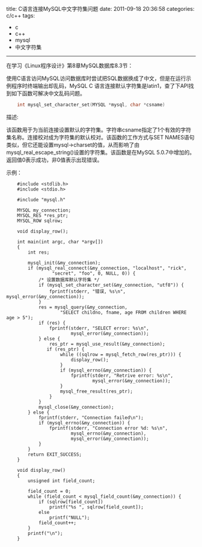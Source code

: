 title: C语言连接MySQL中文字符集问题
date: 2011-09-18 20:36:58
categories: c/c++
tags:
- c
- c++
- mysql
- 中文字符集
---
在学习《Linux程序设计》第8章MySQL数据库8.3节：

使用C语言访问MySQL访问数据库时尝试把SQL数据换成了中文，但是在运行示例程序时终端输出却乱码，MySQL C 语言连接默认字符集是latin1，查了下API找到如下函数可解决中文乱码问题。

``` c
    int mysql_set_character_set(MYSQL *mysql, char *csname)
```

描述:

该函数用于为当前连接设置默认的字符集。字符串csname指定了1个有效的字符集名称。连接校对成为字符集的默认校对。该函数的工作方式与SET NAMES语句类似，但它还能设置mysql->charset的值，从而影响了由mysql_real_escape_string()设置的字符集。该函数是在MySQL 5.0.7中增加的。返回值0表示成功，非0值表示出现错误。

示例：

```
    #include <stdlib.h>
    #include <stdio.h>

    #include "mysql.h"

    MYSQL my_connection;
    MYSQL_RES *res_ptr;
    MYSQL_ROW sqlrow;

    void display_row();

    int main(int argc, char *argv[])
    {
        int res;

        mysql_init(&my_connection);
        if (mysql_real_connect(&my_connection, "localhost", "rick",
                 "secret", "foo", 0, NULL, 0)) {
            /* 设置数据库默认字符集 */
            if (mysql_set_character_set(&my_connection, "utf8")) {
                fprintf(stderr, "错误, %s\n", mysql_error(&my_connection));
            }
            res = mysql_query(&my_connection,
                    "SELECT childno, fname, age FROM children WHERE age > 5");
            if (res) {
                fprintf(stderr, "SELECT error: %s\n",
                        mysql_error(&my_connection));
            } else {
                res_ptr = mysql_use_result(&my_connection);
               if (res_ptr) {
                    while ((sqlrow = mysql_fetch_row(res_ptr))) {
                        display_row();
                    }
                    if (mysql_errno(&my_connection)) {
                        fprintf(stderr, "Retrive error: %s\n",
                                mysql_error(&my_connection));
                    }
                    mysql_free_result(res_ptr);
                }
            }
            mysql_close(&my_connection);
        } else {
            fprintf(stderr, "Connection failed\n");
            if (mysql_errno(&my_connection)) {
                fprintf(stderr, "Connection error %d: %s\n",
                        mysql_errno(&my_connection),
                        mysql_error(&my_connection));
            }
        }
        return EXIT_SUCCESS;
    }

    void display_row()
    {
        unsigned int field_count;

        field_count = 0;
        while (field_count < mysql_field_count(&my_connection)) {
            if (sqlrow[field_count])
                printf("%s ", sqlrow[field_count]);
            else
                printf("NULL");
            field_count++;
        }
        printf("\n");
    }
```

